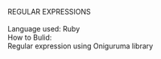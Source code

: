 REGULAR EXPRESSIONS</br>
</br>
Language used: Ruby</br>
How to Bulid:</br>
Regular expression using Oniguruma library</br>
